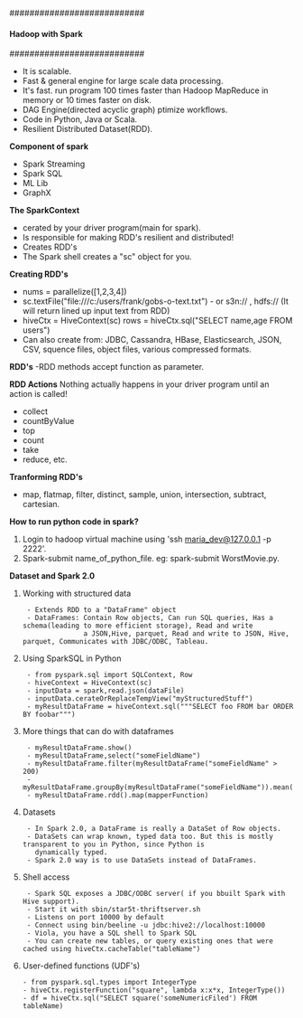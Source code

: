 
###########################
#### Hadoop with Spark ####
###########################

- It is scalable.
- Fast & general engine for large scale data processing.
- It's fast. run program 100 times faster than Hadoop MapReduce in memory or 10 times faster on disk.
- DAG Engine(directed acyclic graph) ptimize workflows.
- Code in Python, Java or Scala.
- Resilient Distributed Dataset(RDD).

**Component of spark**
- Spark Streaming
- Spark SQL
- ML Lib
- GraphX

**The SparkContext**
- cerated by your driver program(main for spark).
- Is responsible for making RDD's resilient and distributed!
- Creates RDD's
- The Spark shell creates a "sc" object for you.

**Creating RDD's**
- nums = parallelize([1,2,3,4])
- sc.textFile("file:///c:/users/frank/gobs-o-text.txt")
        - or s3n:// , hdfs:// (It will return lined up input text from RDD)
- hiveCtx = HiveContext(sc) rows = hiveCtx.sql("SELECT name,age FROM users")
- Can also create from: JDBC, Cassandra, HBase, Elasticsearch, JSON, CSV, squence files, object files, various compressed formats.

**RDD's**
-RDD methods accept function as parameter.

**RDD Actions**
  Nothing actually happens in your driver program until an action is called!
- collect
- countByValue
- top
- count
- take
- reduce, etc.

**Tranforming RDD's**
- map, flatmap, filter, distinct, sample, union, intersection, subtract, cartesian.

**How to run python code in spark?**
1. Login to hadoop virtual machine using 'ssh maria_dev@127.0.0.1 -p 2222'.
2. Spark-submit name_of_python_file. eg: spark-submit WorstMovie.py.

**Dataset and Spark 2.0**

1. Working with structured data

        - Extends RDD to a "DataFrame" object
        - DataFrames: Contain Row objects, Can run SQL queries, Has a schema(leading to more efficient storage), Read and write 
                      a JSON,Hive, parquet, Read and write to JSON, Hive, parquet, Communicates with JDBC/ODBC, Tableau.
                      
2. Using SparkSQL in Python

        - from pyspark.sql import SQLContext, Row
        - hiveContext = HiveContext(sc)
        - inputData = spark,read.json(dataFile)
        - inputData.cerateOrReplaceTempView("myStructuredStuff")
        - myResultDataFrame = hiveContext.sql("""SELECT foo FROM bar ORDER BY foobar""")
3. More things that can do with dataframes

        - myResultDataFrame.show()
        - myResultDataFrame,select("someFieldName")
        - myResultDataFrame.filter(myResultDataFrame("someFieldName" > 200)
        - myResultDataFrame.groupBy(myResultDataFrame("someFieldName")).mean()
        - myResultDataFrame.rdd().map(mapperFunction)
        
4. Datasets

        - In Spark 2.0, a DataFrame is really a DataSet of Row objects.
        - DataSets can wrap known, typed data too. But this is mostly transparent to you in Python, since Python is 
          dynamically typed.
        - Spark 2.0 way is to use DataSets instead of DataFrames.

5. Shell access

        - Spark SQL exposes a JDBC/ODBC server( if you bbuilt Spark with Hive support).
        - Start it with sbin/star5t-thriftserver.sh
        - Listens on port 10000 by default
        - Connect using bin/beeline -u jdbc:hive2://localhost:10000
        - Viola, you have a SQL shell to Spark SQL
        - You can create new tables, or query existing ones that were cached using hiveCtx.cacheTable("tableName")
     
 6. User-defined functions (UDF's)
 
        - from pyspark.sql.types import IntegerType
        - hiveCtx.registerFunction("square", lambda x:x*x, IntegerType())
        - df = hiveCtx.sql("SELECT square('someNumericFiled') FROM tableName) 
        
        
